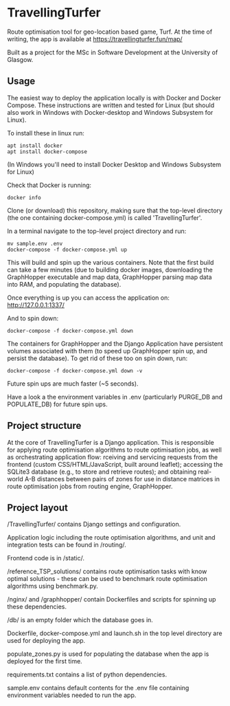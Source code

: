 # TravellingTurfer

Route optimisation tool for geo-location based game, Turf. At the time of writing, the app is available at https://travellingturfer.fun/map/

Built as a project for the MSc in Software Development at the University of Glasgow.

## Usage

The easiest way to deploy the application locally is with Docker and Docker Compose. These instructions are written and tested for Linux (but should also work in Windows with Docker-desktop and Windows Subsystem for Linux).

To install these in linux run:

```
apt install docker
apt install docker-compose
```

(In Windows you'll need to install Docker Desktop and Windows Subsystem for Linux)

Check that Docker is running:

```
docker info
```

Clone (or download) this repository, making sure that the top-level directory (the one containing docker-compose.yml) is called 'TravellingTurfer'.

In a terminal navigate to the top-level project directory and run:

```
mv sample.env .env
docker-compose -f docker-compose.yml up
```

This will build and spin up the various containers. Note that the first build can take a few minutes (due to building docker images, downloading the GraphHopper executable and map data, GraphHopper parsing map data into RAM, and populating the database).

Once everything is up you can access the application on: http://127.0.0.1:1337/

And to spin down:

```
docker-compose -f docker-compose.yml down
```

The containers for GraphHopper and the Django Application have persistent volumes associated with them (to speed up GraphHopper spin up, and persist the database). To get rid of these too on spin down, run:

```
docker-compose -f docker-compose.yml down -v
```

Future spin ups are much faster (~5 seconds).

Have a look a the environment variables in .env (particularly PURGE_DB and POPULATE_DB) for future spin ups.

## Project structure

At the core of TravellingTurfer is a Django application. This is responsible for applying route optimisation algorithms to route optimisation jobs, as well as orchestrating application flow: rceiving and servicing requests from the frontend (custom CSS/HTML/JavaScript, built around leaflet); accessing the SQLite3 database (e.g., to store and retrieve routes); and obtaining real-world A-B distances between pairs of zones for use in distance matrices in route optimisation jobs from routing engine, GraphHopper.

## Project layout

/TravellingTurfer/ contains Django settings and configuration.

Application logic including the route optimisation algorithms, and unit and integration tests can be found in /routing/.

Frontend code is in /static/.

/reference_TSP_solutions/ contains route optimisation tasks with know optimal solutions - these can be used to benchmark route optimisation algorithms using benchmark.py.

/nginx/ and /graphhopper/ contain Dockerfiles and scripts for spinning up these dependencies.

/db/ is an empty folder which the database goes in.

Dockerfile, docker-compose.yml and launch.sh in the top level directory are used for deploying the app.

populate_zones.py is used for populating the database when the app is deployed for the first time.

requirements.txt contains a list of python dependencies.

sample.env contains default contents for the .env file containing environment variables needed to run the app.
